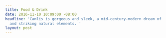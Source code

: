 ```yaml
---
title: Food & Drink
date: 2016-11-10 10:09:00 -08:00
headline: 'Canlis is gorgeous and sleek, a mid-century-modern dream of clean lines
  and striking natural elements. '
layout: post
---
```


